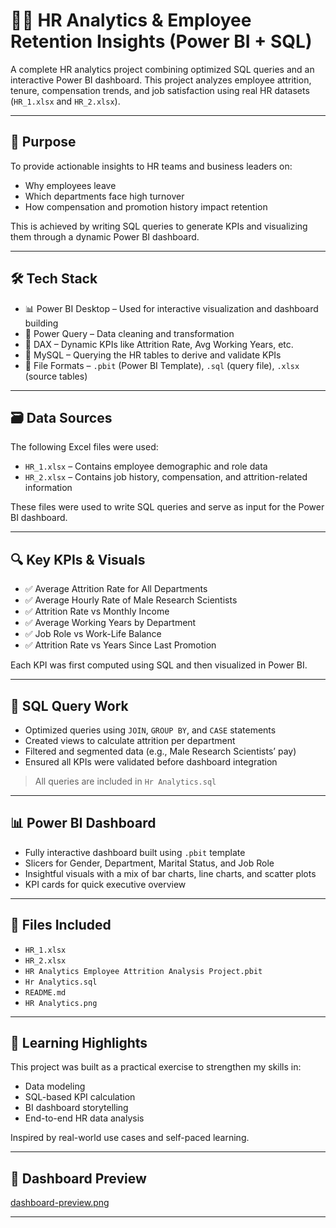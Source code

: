 # 🧑‍💼 HR Analytics & Employee Retention Insights (Power BI + SQL)

A complete HR analytics project combining optimized SQL queries and an interactive Power BI dashboard. This project analyzes employee attrition, tenure, compensation trends, and job satisfaction using real HR datasets (`HR_1.xlsx` and `HR_2.xlsx`).

---

## 🎯 Purpose

To provide actionable insights to HR teams and business leaders on:
- Why employees leave
- Which departments face high turnover
- How compensation and promotion history impact retention

This is achieved by writing SQL queries to generate KPIs and visualizing them through a dynamic Power BI dashboard.

---

## 🛠️ Tech Stack

- 📊 Power BI Desktop – Used for interactive visualization and dashboard building  
- 📂 Power Query – Data cleaning and transformation  
- 🧠 DAX – Dynamic KPIs like Attrition Rate, Avg Working Years, etc.  
- 🧮 MySQL – Querying the HR tables to derive and validate KPIs  
- 📁 File Formats – `.pbit` (Power BI Template), `.sql` (query file), `.xlsx` (source tables)

---

## 🗃️ Data Sources

The following Excel files were used:
- `HR_1.xlsx` – Contains employee demographic and role data  
- `HR_2.xlsx` – Contains job history, compensation, and attrition-related information  

These files were used to write SQL queries and serve as input for the Power BI dashboard.

---

## 🔍 Key KPIs & Visuals

- ✅ Average Attrition Rate for All Departments  
- ✅ Average Hourly Rate of Male Research Scientists  
- ✅ Attrition Rate vs Monthly Income  
- ✅ Average Working Years by Department  
- ✅ Job Role vs Work-Life Balance  
- ✅ Attrition Rate vs Years Since Last Promotion  

Each KPI was first computed using SQL and then visualized in Power BI.

---

## 🧮 SQL Query Work

- Optimized queries using `JOIN`, `GROUP BY`, and `CASE` statements  
- Created views to calculate attrition per department  
- Filtered and segmented data (e.g., Male Research Scientists’ pay)  
- Ensured all KPIs were validated before dashboard integration

> All queries are included in `Hr Analytics.sql`

---

## 📊 Power BI Dashboard

- Fully interactive dashboard built using `.pbit` template  
- Slicers for Gender, Department, Marital Status, and Job Role  
- Insightful visuals with a mix of bar charts, line charts, and scatter plots  
- KPI cards for quick executive overview

---

## 📁 Files Included

- `HR_1.xlsx`  
- `HR_2.xlsx`  
- `HR Analytics Employee Attrition Analysis Project.pbit`  
- `Hr Analytics.sql`  
- `README.md`  
- `HR Analytics.png` 
---

## 🧠 Learning Highlights

This project was built as a practical exercise to strengthen my skills in:
- Data modeling
- SQL-based KPI calculation
- BI dashboard storytelling
- End-to-end HR data analysis

Inspired by real-world use cases and self-paced learning.

---

## 📸 Dashboard Preview

[dashboard-preview.png](https://github.com/Swapnil0895/HR-Employee-Attrition-Analysis/blob/main/HR%20Dashboard%20Preview.png)





---






